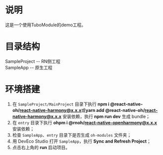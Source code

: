 # 说明
这是一个使用TuboModule的demo工程。


# 目录结构
SampleProject -- RN侧工程  
SampleApp -- 原生工程


# 环境搭建
1. 在 `SampleProject/MainProject` 目录下执行 **npm i @react-native-oh/react-native-harmony@x.x.x**或**yarn add @react-native-oh/react-native-harmony@x.x.x** 安装依赖，执行 **npm run dev** 生成 bundle；
2. 在 `entry` 目录下执行 **ohpm i @rnoh/react-native-openharmony@x.x.x** 安装依赖；
3. 检查 `SampleApp`、`entry` 目录下是否生成 `oh-modules` 文件夹；
4. 用 DevEco Studio 打开 `SampleApp`，执行 **Sync and Refresh Project**；
5. 点击右上角的 **run** 启动项目。

